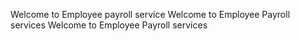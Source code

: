 Welcome to Employee payroll service
Welcome to Employee Payroll services
Welcome to Employee Payroll services
